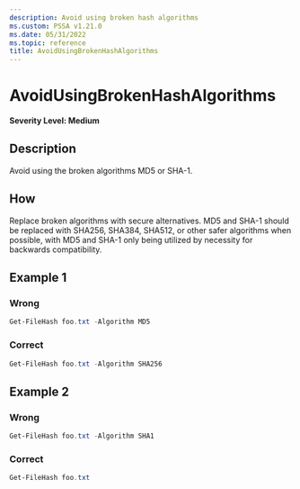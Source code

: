 ```yaml
---
description: Avoid using broken hash algorithms
ms.custom: PSSA v1.21.0
ms.date: 05/31/2022
ms.topic: reference
title: AvoidUsingBrokenHashAlgorithms
---
```

# AvoidUsingBrokenHashAlgorithms

**Severity Level: Medium**

## Description

Avoid using the broken algorithms MD5 or SHA-1.

## How

Replace broken algorithms with secure alternatives. MD5 and SHA-1 should be replaced with SHA256,
SHA384, SHA512, or other safer algorithms when possible, with MD5 and SHA-1 only being utilized by
necessity for backwards compatibility.

## Example 1

### Wrong

```powershell
Get-FileHash foo.txt -Algorithm MD5
```

### Correct

```powershell
Get-FileHash foo.txt -Algorithm SHA256
```

## Example 2

### Wrong

```powershell
Get-FileHash foo.txt -Algorithm SHA1
```

### Correct

```powershell
Get-FileHash foo.txt
```
